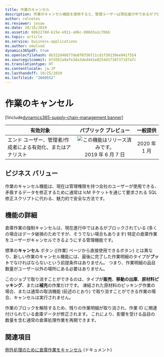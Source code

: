 ```yaml
---
title: 作業のキャンセル
description: 作業のキャンセル機能を使用すると、管理ユーザーは現在進行中であるがブロックされている特定の倉庫作業をキャンセルできます。 運用上の理由でキャンセルが必要な作業については、ユーザーは作業フォームで利用可能な通常の作業キャンセル操作を引き続き使用する必要があります。
author: relnotes
ms.reviewer: josaw
ms.date: 10/16/2019
ms.assetid: 6062278d-615e-e911-a96c-000d3a1c7bbb
ms.topic: article
ms.service: business-applications
ms.author: omulvad
dynamics365pdf: true
ms.openlocfilehash: 8b322d48677de8f0756f11cd1f30139ee941f554
ms.sourcegitcommit: 6fd581a9afe3da3ded441e8254d1f30737187afc
ms.translationtype: HT
ms.contentlocale: ja-JP
ms.lasthandoff: 10/25/2019
ms.locfileid: "2660552"
---
```

# <a name="cancel-work"></a>作業のキャンセル
[!include[dynamics365-supply-chain-management banner](../includes/dynamics365-supply-chain-management.md)]

| 有効対象    |  パブリック プレビュー | 一般提供 | 
| ---------- | :----------: |:----------: |
|エンド ユーザー、管理者/作成者による有効化、またはアナリスト|![この機能はリリース済みです。](/dynamics365-release-plan/media/green-checkmark.png "この機能はリリース済みです。") 2019 年 6 月 7 日| 2020 年 1 月|


## <a name="business-value"></a>ビジネス バリュー
<!-- bv start -->
作業のキャンセル機能は、現在は管理権限を持つ会社のユーザーが使用できる、矛盾するデータを修正するために通常は IcM チケットを通じて要求される SQL 修正スクリプトに代わる、魅力的で安全な方法です。
<!-- bv end -->



## <a name="feature-details"></a>機能の詳細
<!--feature detail start -->
倉庫作業の強制キャンセルは、現在進行中ではあるがブロックされている (多くの場合はデータ破損のためですが、そうでない場合もあります) 特定の倉庫作業をユーザーがキャンセルできるようにする管理機能です。 

標準の**キャンセル** ボタン ([作業] ページから直接使用できるボタン) とは異なり、新しい作業のキャンセル機能には、最後に完了した作業明細のタイプが**プット**でなければならないという前提条件はありません。 つまり、作業明細の品目数量がユーザー以外の場所にある必要はありません。 

このジョブで取り消すことができるのは、タイプが**販売**、**移動の出庫**、**原材料ピッキング**、または**補充**の作業だけです。 凍結された原材料のピッキング作業の場合、または通常の取消機能 (前述のとおり) で取り消すことができる作業の場合、キャンセルは実行されません。 

作業のブロックを解除するため、残りの作業明細が取り消され、作業 ID に関連付けられている倉庫データが修正されます。 これにより、影響を受ける品目の数量を含む通常の倉庫処理作業を再開できます。
<!--feature detail end -->










## <a name="see-also"></a>関連項目

[例外処理のために倉庫作業をキャンセル](https://docs.microsoft.com/dynamics365/supply-chain/warehousing/cancel-warehouse-work) (ドキュメント)
